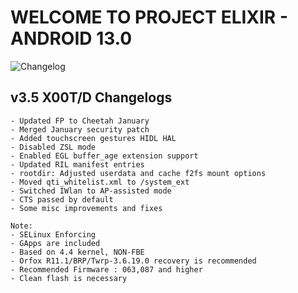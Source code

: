 # WELCOME TO PROJECT ELIXIR - ANDROID 13.0

![Changelog](https://i.imgur.com/Uppw05s.png)

## v3.5 X00T/D Changelogs
```
- Updated FP to Cheetah January
- Merged January security patch
- Added touchscreen gestures HIDL HAL
- Disabled ZSL mode
- Enabled EGL buffer_age extension support
- Updated RIL manifest entries
- rootdir: Adjusted userdata and cache f2fs mount options
- Moved qti_whitelist.xml to /system_ext
- Switched IWlan to AP-assisted mode
- CTS passed by default
- Some misc improvements and fixes

Note: 
- SELinux Enforcing
- GApps are included
- Based on 4.4 kernel, NON-FBE
- Orfox R11.1/BRP/Twrp-3.6.19.0 recovery is recommended
- Recommended Firmware : 063,087 and higher
- Clean flash is necessary
```
